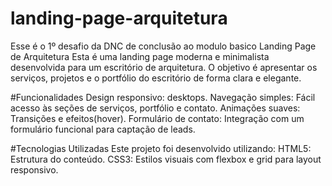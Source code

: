 # landing-page-arquitetura
Esse é o 1º desafio da DNC de conclusão ao modulo basico
Landing Page de Arquitetura
Esta é uma landing page moderna e minimalista desenvolvida para um escritório de arquitetura. O objetivo é apresentar os serviços, projetos e o portfólio do escritório de forma clara e elegante.

#Funcionalidades
Design responsivo: desktops.
Navegação simples: Fácil acesso às seções de serviços, portfólio e contato.
Animações suaves: Transições e efeitos(hover).
Formulário de contato: Integração com um formulário funcional para captação de leads.

#Tecnologias Utilizadas
Este projeto foi desenvolvido utilizando:
HTML5: Estrutura do conteúdo.
CSS3: Estilos visuais com flexbox e grid para layout responsivo.
